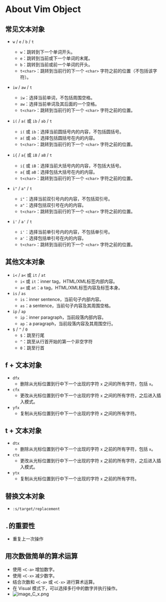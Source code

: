 # About Vim Object

## 常见文本对象

- `w` / `e` / `b` / `t`
  - `w`：跳转到下一个单词开头。
  - `e`：跳转到当前或下一个单词的末尾。
  - `b`：跳转到当前或前一个单词的开头。
  - `t<char>`：跳转到当前行的下一个 `<char>` 字符之前的位置（不包括该字符）。

- `iw` / `aw` / `t`
  - `iw`：选择当前单词，不包括周围空格。
  - `aw`：选择当前单词及其后面的一个空格。
  - `t<char>`：跳转到当前行的下一个 `<char>` 字符之前的位置。

- `i(` / `a(` 或 `ib` / `ab` / `t`
  - `i(` 或 `ib`：选择当前圆括号内的内容，不包括圆括号。
  - `a(` 或 `ab`：选择包括圆括号在内的内容。
  - `t<char>`：跳转到当前行的下一个 `<char>` 字符之前的位置。

- `i{` / `a{` 或 `iB` / `aB` / `t`
  - `i{` 或 `iB`：选择当前大括号内的内容，不包括大括号。
  - `a{` 或 `aB`：选择包括大括号在内的内容。
  - `t<char>`：跳转到当前行的下一个 `<char>` 字符之前的位置。

- `i"` / `a"` / `t`
  - `i"`：选择当前双引号内的内容，不包括双引号。
  - `a"`：选择包括双引号在内的内容。
  - `t<char>`：跳转到当前行的下一个 `<char>` 字符之前的位置。

- `i'` / `a'` / `t`
  - `i'`：选择当前单引号内的内容，不包括单引号。
  - `a'`：选择包括单引号在内的内容。
  - `t<char>`：跳转到当前行的下一个 `<char>` 字符之前的位置。


## 其他文本对象

- `i<` / `a<` 或 `it` / `at`
    - `i<` 或 `it`：inner tag，HTML/XML标签内部内容。
    - `a<` 或 `at`：a tag，HTML/XML标签内容及标签本身。
- `is` / `as`
    - `is`：inner sentence，当前句子内部内容。
    - `as`：a sentence，当前句子内容及其周围空格。
- `ip` / `ap`
    - `ip`：inner paragraph，当前段落内部内容。
    - `ap`：a paragraph，当前段落内容及其周围空行。
- `$` / `^` / `0`
  - `$`：跳至行尾
  - `^`：跳至从行首开始的第一个非空字符
  - `0`：跳至行首

## f + 文本对象
- `dfx`
  - 删除从光标位置到行中下一个出现的字符 `x` 之间的所有字符，包括 `x`。
- `cfx`
  - 更改从光标位置到行中下一个出现的字符 `x` 之间的所有字符，之后进入插入模式。
- `yfx`
  - 复制从光标位置到行中下一个出现的字符 `x` 之间的所有字符。

## t + 文本对象
- `dtx`
  - 删除从光标位置到行中下一个出现的字符 `x` 之前的所有字符，包括 `x`。
- `ctx`
  - 更改从光标位置到行中下一个出现的字符 `x` 之前的所有字符，之后进入插入模式。
- `ytx`
  - 复制从光标位置到行中下一个出现的字符 `x` 之前的所有字符。

## 替换文本对象
- `:s/target/replacement`

## `.`的重要性
- 重复上一次操作

## 用次数做简单的算术运算
- 使用 `<C-a>` 增加数字。
- 使用 `<C-x>` 减少数字。
- 结合次数和 `<C-a>` 或 `<C-x>` 进行算术运算。
- 在 Visual 模式下，可以选择多行中的数字并执行操作。
- ![image_C_x.png](image_C_x.png)





